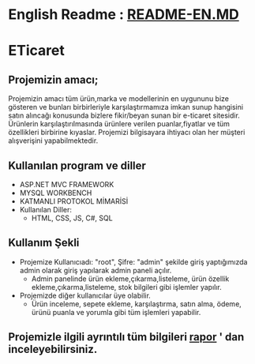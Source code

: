# English Readme : [README-EN.MD](https://github.com/yemrecoskun/ETicaret/blob/master/README-EN.md)
# ETicaret
## Projemizin amacı;
  Projemizin amacı tüm ürün,marka ve modellerinin en uygununu bize gösteren ve bunları birbirleriyle karşılaştırmamıza imkan sunup hangisini satın alıncağı konusunda bizlere fikir/beyan sunan bir e-ticaret sitesidir. Ürünlerin karşılaştırılmasında ürünlere verilen puanlar,fiyatlar ve tüm özellikleri birbirine kıyaslar. Projemizi bilgisayara ihtiyacı olan her müşteri alışverişini yapabilmektedir.
## Kullanılan program ve diller
- ASP.NET MVC FRAMEWORK 
- MYSQL WORKBENCH 
- KATMANLI PROTOKOL MİMARİSİ 
- Kullanılan Diller:
    - HTML, CSS, JS, C#, SQL 
## Kullanım Şekli
- Projemize Kullanıcıadı: "root", Şifre: "admin" şekilde giriş yaptığımızda admin olarak giriş yapılarak admin paneli açılır.
  - Admin panelinde ürün ekleme,çıkarma,listeleme, ürün özellik ekleme,çıkarma,listeleme, stok bilgileri gibi işlemler yapılır.
- Projemizde diğer kullanıcılar üye olabilir.
  - Ürün inceleme, sepete ekleme, karşılaştırma, satın alma, ödeme, ürünü puanla ve yorumla gibi tüm işlemleri yapabilir.

  
## Projemizle ilgili ayrıntılı tüm bilgileri [rapor](https://github.com/yemrecoskun/ETicaret/blob/master/Rapor.pdf) ' dan inceleyebilirsiniz.
 
